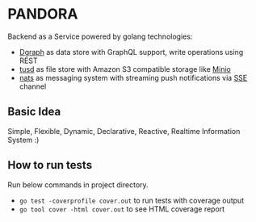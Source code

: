 # PANDORA

Backend as a Service powered by golang technologies:

* [Dgraph](https://dgraph.io/) as data store with GraphQL support, write operations using REST
* [tusd](https://tus.io/) as file store with Amazon S3 compatible storage like [Minio](https://www.minio.io/)
* [nats](https://nats.io/) as messaging system with streaming push notifications via [SSE](https://en.wikipedia.org/wiki/Server-sent_events) channel

## Basic Idea

Simple, Flexible, Dynamic, Declarative, Reactive, Realtime Information System :)

## How to run tests

Run below commands in project directory.

* `go test -coverprofile cover.out` to run tests with coverage output
* `go tool cover -html cover.out` to see HTML coverage report
